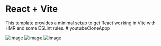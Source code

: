 # React + Vite

This template provides a minimal setup to get React working in Vite with HMR and some ESLint rules.
 #   y o u t u b e C l o n e A p p p 

 ![image]('https://github.com/Nermin-m/youtubeCloneAppp/assets/58363422/fbc38025-ad7b-4548-bd7b-e83667a3ebd2.png')
![image](https://github.com/Nermin-m/youtubeCloneAppp/assets/58363422/422e78a4-60fc-4f84-9b27-9a7c961ebf1c.png)
![image](https://github.com/Nermin-m/youtubeCloneAppp/assets/58363422/dc8c0f2a-e17a-4aa2-b26e-1001b75d49dd.png)




 

